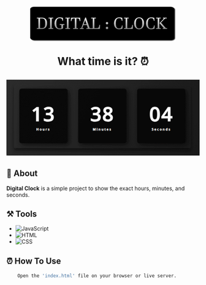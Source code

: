 <h1 align="center">
<img src="./assets/img/dc4.png"/>
<p>What time is it? ⏰</p>
</h1>

<h2 align="center"><img src="./assets/img/clock-working.gif"> </h2>

## 📕 About

**Digital Clock** is a simple project to show the exact hours, minutes, and seconds.

## ⚒️ Tools
- ![JavaScript](https://img.shields.io/badge/JavaScript-323330?style=for-the-badge&logo=javascript&logoColor=F7DF1E)
- ![HTML](https://img.shields.io/badge/HTML5-E34F26?style=for-the-badge&logo=html5&logoColor=white)
- ![CSS](https://img.shields.io/badge/CSS3-1572B6?style=for-the-badge&logo=css3&logoColor=white)

## ⏰ How To Use

```bash
    Open the 'index.html' file on your browser or live server.
```
